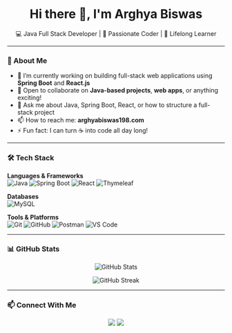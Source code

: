 <h1 align="center">Hi there 👋, I'm Arghya Biswas</h1>

<p align="center">
  💻 Java Full Stack Developer | 🚀 Passionate Coder | 🌱 Lifelong Learner  
</p>

---

### 🚀 About Me

- 🔭 I’m currently working on building full-stack web applications using **Spring Boot** and **React.js**
- 👯 Open to collaborate on **Java-based projects**, **web apps**, or anything exciting!
- 💬 Ask me about Java, Spring Boot, React, or how to structure a full-stack project
- 📫 How to reach me: **arghyabiswas198.com**
- ⚡ Fun fact: I can turn ☕ into code all day long!

---

### 🛠️ Tech Stack

**Languages & Frameworks**  
![Java](https://img.shields.io/badge/Java-ED8B00?style=for-the-badge&logo=openjdk&logoColor=white)
![Spring Boot](https://img.shields.io/badge/Spring%20Boot-6DB33F?style=for-the-badge&logo=spring-boot&logoColor=white)
![React](https://img.shields.io/badge/React-20232A?style=for-the-badge&logo=react&logoColor=61DAFB)
![Thymeleaf](https://img.shields.io/badge/Thymeleaf-005F0F?style=for-the-badge&logo=thymeleaf&logoColor=white)

**Databases**  
![MySQL](https://img.shields.io/badge/MySQL-00000F?style=for-the-badge&logo=mysql&logoColor=white)

**Tools & Platforms**  
![Git](https://img.shields.io/badge/Git-F05032?style=for-the-badge&logo=git&logoColor=white)
![GitHub](https://img.shields.io/badge/GitHub-181717?style=for-the-badge&logo=github&logoColor=white)
![Postman](https://img.shields.io/badge/Postman-FF6C37?style=for-the-badge&logo=postman&logoColor=white)
![VS Code](https://img.shields.io/badge/VS%20Code-007ACC?style=for-the-badge&logo=visual-studio-code&logoColor=white)

---

### 📊 GitHub Stats

<p align="center">
  <img src="https://github-readme-stats.vercel.app/api?username=Biswas77&show_icons=true&theme=radical" alt="GitHub Stats" />
</p>

<p align="center">
  <img src="https://github-readme-streak-stats.herokuapp.com/?user=Biswas77&theme=radical" alt="GitHub Streak" />
</p>

---

### 📫 Connect With Me

<p align="center">
  <a href="https://www.linkedin.com/in/arghya-biswas-498a941b1/" target="_blank"><img src="https://img.shields.io/badge/LinkedIn-blue?style=for-the-badge&logo=linkedin&logoColor=white"/></a>
  <a href="mailto:your.email@example.com"><img src="https://img.shields.io/badge/Gmail-D14836?style=for-the-badge&logo=gmail&logoColor=white"/></a>
</p>
